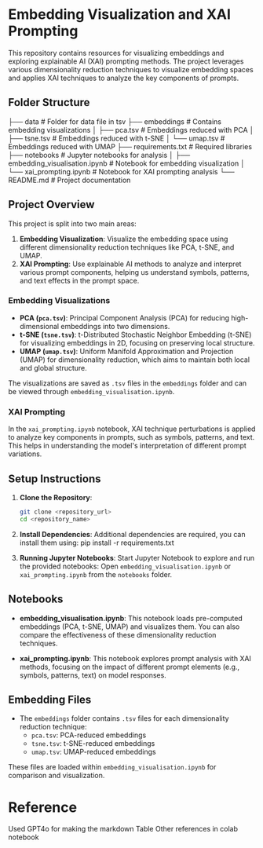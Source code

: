 # Embedding Visualization and XAI Prompting

This repository contains resources for visualizing embeddings and exploring explainable AI (XAI) prompting methods. The project leverages various dimensionality reduction techniques to visualize embedding spaces and applies XAI techniques to analyze the key components of prompts. 

## Folder Structure

├── data                        # Folder for data file in tsv
├── embeddings                  # Contains embedding visualizations
│   ├── pca.tsv                 # Embeddings reduced with PCA
│   ├── tsne.tsv                # Embeddings reduced with t-SNE
│   └── umap.tsv                # Embeddings reduced with UMAP
├── requirements.txt            # Required libraries
├── notebooks                   # Jupyter notebooks for analysis
│   ├── embedding_visualisation.ipynb  # Notebook for embedding visualization
│   └── xai_prompting.ipynb     # Notebook for XAI prompting analysis
└── README.md                   # Project documentation

## Project Overview

This project is split into two main areas:
1. **Embedding Visualization**: Visualize the embedding space using different dimensionality reduction techniques like PCA, t-SNE, and UMAP. 
2. **XAI Prompting**: Use explainable AI methods to analyze and interpret various prompt components, helping us understand symbols, patterns, and text effects in the prompt space.

### Embedding Visualizations

- **PCA (`pca.tsv`)**: Principal Component Analysis (PCA) for reducing high-dimensional embeddings into two dimensions.
- **t-SNE (`tsne.tsv`)**: t-Distributed Stochastic Neighbor Embedding (t-SNE) for visualizing embeddings in 2D, focusing on preserving local structure.
- **UMAP (`umap.tsv`)**: Uniform Manifold Approximation and Projection (UMAP) for dimensionality reduction, which aims to maintain both local and global structure.

The visualizations are saved as `.tsv` files in the `embeddings` folder and can be viewed through `embedding_visualisation.ipynb`.

### XAI Prompting

In the `xai_prompting.ipynb` notebook, XAI technique perturbations is applied to analyze key components in prompts, such as symbols, patterns, and text. This helps in understanding the model's interpretation of different prompt variations.

## Setup Instructions

1. **Clone the Repository**:
   ```bash
   git clone <repository_url>
   cd <repository_name>
   ```

2. **Install Dependencies**:
   Additional dependencies are required, you can install them using:
   pip install -r requirements.txt

4. **Running Jupyter Notebooks**:
   Start Jupyter Notebook to explore and run the provided notebooks:
   Open `embedding_visualisation.ipynb` or `xai_prompting.ipynb` from the `notebooks` folder.

## Notebooks

- **embedding_visualisation.ipynb**: This notebook loads pre-computed embeddings (PCA, t-SNE, UMAP) and visualizes them. You can also compare the effectiveness of these dimensionality reduction techniques.
  
- **xai_prompting.ipynb**: This notebook explores prompt analysis with XAI methods, focusing on the impact of different prompt elements (e.g., symbols, patterns, text) on model responses.


## Embedding Files

- The `embeddings` folder contains `.tsv` files for each dimensionality reduction technique:
  - `pca.tsv`: PCA-reduced embeddings
  - `tsne.tsv`: t-SNE-reduced embeddings
  - `umap.tsv`: UMAP-reduced embeddings

These files are loaded within `embedding_visualisation.ipynb` for comparison and visualization.

# Reference
Used GPT4o for making the markdown Table
Other references in colab notebook